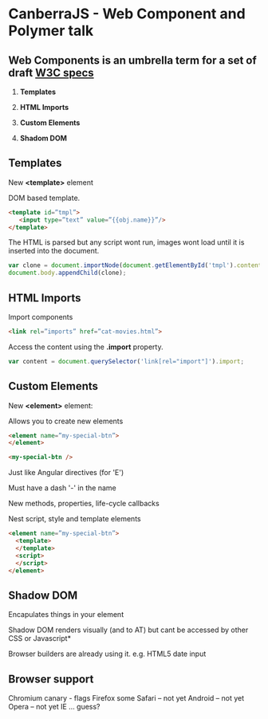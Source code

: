 CanberraJS - Web Component and Polymer talk
=============================

## Web Components is an umbrella term for a set of draft [W3C specs](http://www.w3.org/TR/components-intro/)

1. **Templates**

2. **HTML Imports**

3. **Custom Elements**

4. **Shadom DOM**




## Templates

New **&lt;template&gt;** element

DOM based template.


```html
<template id=”tmpl”>
   <input type=”text” value=”{{obj.name}}”/>
</template>
```

The HTML is parsed but any script wont run, images wont load until it is inserted into the document.

```javascript
var clone = document.importNode(document.getElementById('tmpl').content, true);
document.body.appendChild(clone);
```


## HTML Imports

Import components

```html
<link rel=”imports” href=”cat-movies.html”>
```

Access the content using the **.import** property.

```javascript
var content = document.querySelector('link[rel="import"]').import;
```

## Custom Elements

New **&lt;element&gt;** element:

Allows you to create new elements

```html
<element name=”my-special-btn”>
</element>

<my-special-btn />
```


Just like Angular directives (for 'E')

Must have a dash '-' in the name

New methods, properties, life-cycle callbacks

Nest script, style and template elements

```html
<element name=”my-special-btn”>
  <template>
  </template>
  <script>
  </script>
</element>
```


## Shadow DOM
Encapulates things in your element

Shadow DOM renders visually (and to AT) but cant be accessed by other CSS or Javascript*

Browser builders are already using it. e.g. HTML5 date input 


## Browser support 

Chromium canary - flags 
Firefox some
Safari – not yet
Android – not yet
Opera – not yet
IE … guess?







